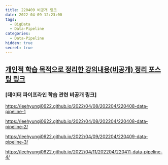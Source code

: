 ```yaml
---
title: 220409 비공개 링크
date: 2022-04-09 12:23:00
tags:
  - BigData
  - Data-Pipeline
categories:
  - Data-Pipeline
hidden: true
secret: true
---
```


## <ins><b>개인적 학습 목적으로 정리한 강의내용(비공개) 정리 포스팅 링크</b></ins>

### **[데이터 파이프라인 학습 관련 비공개 링크]**

https://leehyungi0622.github.io/2022/04/08/202204/220408-data-pipeline-1

https://leehyungi0622.github.io/2022/04/08/202204/220408-data-pipeline-2/

https://leehyungi0622.github.io/2022/04/09/202204/220409-data-pipeline-3/

https://leehyungi0622.github.io/2022/04/11/202204/220411-data-pipeline-4/
